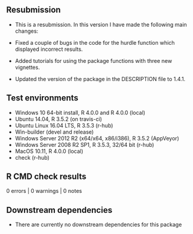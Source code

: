 ## Resubmission
* This is a resubmission. In this version I have made the following main changes:

* Fixed a couple of bugs in the code for the hurdle function which displayed incorrect results. 

* Added tutorials for using the package functions with three new vignettes.

* Updated the version of the package in the DESCRIPTION file to 1.4.1.

## Test environments
* Windows 10 64-bit install, R 4.0.0 and R 4.0.0 (local)
* Ubuntu 14.04, R 3.5.2 (on travis-ci)
* Ubuntu Linux 16.04 LTS, R 3.5.3 (r-hub)
* Win-builder (devel and release)
* Windows Server 2012 R2 (x64/x64, x86/i386), R 3.5.2 (AppVeyor)
* Windows Server 2008 R2 SP1, R 3.5.3, 32/64 bit (r-hub)
* MacOS 10.11, R 4.0.0 (local)
* check (r-hub)

## R CMD check results

0 errors | 0 warnings | 0 notes

## Downstream dependencies
* There are currently no downstream dependencies for this package 




